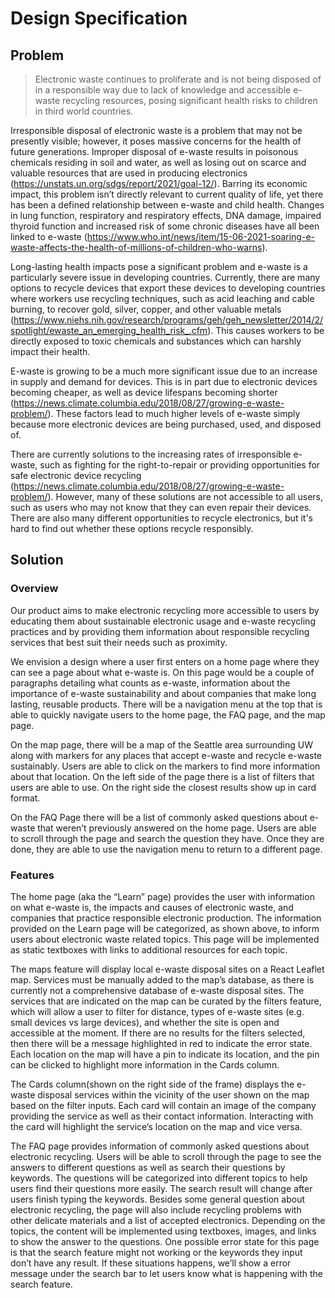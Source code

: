 # Design Specification

## Problem

> Electronic waste continues to proliferate and is not being disposed of in a responsible way due to lack of knowledge and accessible e-waste recycling resources, posing significant health risks to children in third world countries.

Irresponsible disposal of electronic waste is a problem that may not be presently visible; however, it poses massive concerns for the health of future generations. Improper disposal of e-waste results in poisonous chemicals residing in soil and water, as well as losing out on scarce and valuable resources that are used in producing electronics (https://unstats.un.org/sdgs/report/2021/goal-12/). Barring its economic impact, this problem isn’t directly relevant to current quality of life, yet there has been a defined relationship between e-waste and child health. Changes in lung function, respiratory and respiratory effects, DNA damage, impaired thyroid function and increased risk of some chronic diseases have all been linked to e-waste (https://www.who.int/news/item/15-06-2021-soaring-e-waste-affects-the-health-of-millions-of-children-who-warns).

Long-lasting health impacts pose a significant problem and e-waste is a particularly severe issue in developing countries. Currently, there are many options to recycle devices that export these devices to developing countries where workers use recycling techniques, such as acid leaching and cable burning, to recover gold, silver, copper, and other valuable metals (https://www.niehs.nih.gov/research/programs/geh/geh_newsletter/2014/2/spotlight/ewaste_an_emerging_health_risk_.cfm). This causes workers to be directly exposed to toxic chemicals and substances which can harshly impact their health.

E-waste is growing to be a much more significant issue due to an increase in supply and demand for devices. This is in part due to electronic devices becoming cheaper, as well as device lifespans becoming shorter (https://news.climate.columbia.edu/2018/08/27/growing-e-waste-problem/). These factors lead to much higher levels of e-waste simply because more electronic devices are being purchased, used, and disposed of.

There are currently solutions to the increasing rates of irresponsible e-waste, such as fighting for the right-to-repair or providing opportunities for safe electronic device recycling (https://news.climate.columbia.edu/2018/08/27/growing-e-waste-problem/). However, many of these solutions are not accessible to all users, such as users who may not know that they can even repair their devices. There are also many different opportunities to recycle electronics, but it's hard to find out whether these options recycle responsibly.

## Solution

### Overview

Our product aims to make electronic recycling more accessible to users by educating them about sustainable electronic usage and e-waste recycling practices and by providing them information about responsible recycling services that best suit their needs such as proximity.

We envision a design where a user first enters on a home page where they can see a page about what e-waste is. On this page would be a couple of paragraphs detailing what counts as e-waste, information about the importance of e-waste sustainability and about companies that make long lasting, reusable products. There will be a navigation menu at the top that is able to quickly navigate users to the home page, the FAQ page, and the map page.

On the map page, there will be a map of the Seattle area surrounding UW along with markers for any places that accept e-waste and recycle e-waste sustainably. Users are able to click on the markers to find more information about that location. On the left side of the page there is a list of filters that users are able to use. On the right side the closest results show up in card format. 

On the FAQ Page there will be a list of commonly asked questions about e-waste that weren’t previously answered on the home page. Users are able to scroll through the page and search the question they have. Once they are done, they are able to use the navigation menu to return to a different page.

### Features

The home page (aka the “Learn” page) provides the user with information on what e-waste is, the impacts and causes of electronic waste, and companies that practice responsible electronic production. The information provided on the Learn page will be categorized, as shown above, to inform users about electronic waste related topics. This page will be implemented as static textboxes with links to additional resources for each topic.

The maps feature will display local e-waste disposal sites on a React Leaflet map. Services must be manually added to the map’s database, as there is currently not a comprehensive database of e-waste disposal sites. The services that are indicated on the map can be curated by the filters feature, which will allow a user to filter for distance, types of e-waste sites (e.g. small devices vs large devices), and whether the site is open and accessible at the moment. If there are no results for the filters selected, then there will be a message highlighted in red to indicate the error state. Each location on the map will have a pin to indicate its location, and the pin can be clicked to highlight more information in the Cards column.

The Cards column(shown on the right side of the frame) displays the e-waste disposal services within the vicinity of the user shown on the map based on the filter inputs. Each card will contain an image of the company providing the service as well as their contact information. Interacting with the card will highlight the service’s location on the map and vice versa.

The FAQ page provides information of commonly asked questions about electronic recycling. Users will be able to scroll through the page to see the answers to different questions as well as search their questions by keywords. The questions will be categorized into different topics to help users find their questions more easily. The search result will change after users finish typing the keywords. Besides some general question about electronic recycling, the page will also include recycling problems with other delicate materials and a list of accepted electronics. Depending on the topics, the content will be implemented using textboxes, images, and links to show the answer to the questions. One possible error state for this page is that the search feature might not working or the keywords they input don’t have any result. If these situations happens, we’ll show a error message under the search bar to let users know what is happening with the search feature.
